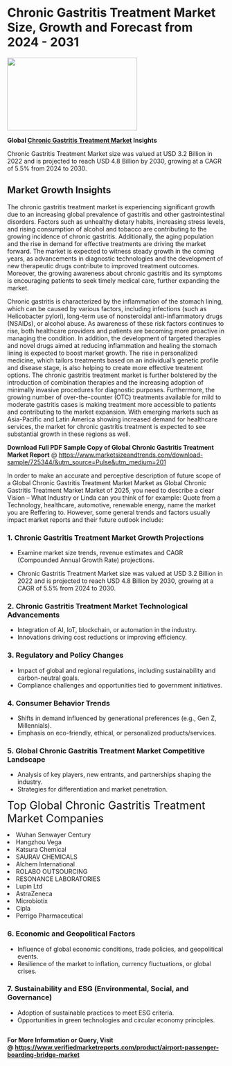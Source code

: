 <H1>Chronic Gastritis Treatment Market Size, Growth and Forecast from 2024 - 2031</H1><img class="aligncenter size-medium wp-image-584254" src="https://thirdeyenews.in/wp-content/uploads/2024/09/Global-Market-Research-300x168.jpeg" alt="" width="300" height="168" /><p><strong>Global&nbsp;<a href="https://www.marketsizeandtrends.com/download-sample/725344/&amp;utm_source=Pulse&amp;utm_medium=201">Chronic Gastritis Treatment Market</a> Insights</strong></p><p>Chronic Gastritis Treatment Market size was valued at USD 3.2 Billion in 2022 and is projected to reach USD 4.8 Billion by 2030, growing at a CAGR of 5.5% from 2024 to 2030.</p><p><h2>Market Growth Insights</h2> <p>The chronic gastritis treatment market is experiencing significant growth due to an increasing global prevalence of gastritis and other gastrointestinal disorders. Factors such as unhealthy dietary habits, increasing stress levels, and rising consumption of alcohol and tobacco are contributing to the growing incidence of chronic gastritis. Additionally, the aging population and the rise in demand for effective treatments are driving the market forward. The market is expected to witness steady growth in the coming years, as advancements in diagnostic technologies and the development of new therapeutic drugs contribute to improved treatment outcomes. Moreover, the growing awareness about chronic gastritis and its symptoms is encouraging patients to seek timely medical care, further expanding the market. </p> <p>Chronic gastritis is characterized by the inflammation of the stomach lining, which can be caused by various factors, including infections (such as Helicobacter pylori), long-term use of nonsteroidal anti-inflammatory drugs (NSAIDs), or alcohol abuse. As awareness of these risk factors continues to rise, both healthcare providers and patients are becoming more proactive in managing the condition. In addition, the development of targeted therapies and novel drugs aimed at reducing inflammation and healing the stomach lining is expected to boost market growth. The rise in personalized medicine, which tailors treatments based on an individual’s genetic profile and disease stage, is also helping to create more effective treatment options. The chronic gastritis treatment market is further bolstered by the introduction of combination therapies and the increasing adoption of minimally invasive procedures for diagnostic purposes. Furthermore, the growing number of over-the-counter (OTC) treatments available for mild to moderate gastritis cases is making treatment more accessible to patients and contributing to the market expansion. With emerging markets such as Asia-Pacific and Latin America showing increased demand for healthcare services, the market for chronic gastritis treatment is expected to see substantial growth in these regions as well. </p><p><span class=""><strong>Download Full PDF Sample Copy of Global Chronic Gastritis Treatment Market Report</strong> @ <a href="https://www.marketsizeandtrends.com/download-sample/725344/&amp;utm_source=Pulse&amp;utm_medium=201" target="_blank">https://www.marketsizeandtrends.com/download-sample/725344/&amp;utm_source=Pulse&amp;utm_medium=201</a></span></p><p>In order to make an accurate and perceptive description of future scope of a Global&nbsp;Chronic Gastritis Treatment Market Market as Global&nbsp;Chronic Gastritis Treatment Market Market of 2025, you need to describe a clear Vision &ndash; What Industry or Linda can you think of for example: Quote from a Technology, healthcare, automotive, renewable energy, name the market you are Reffering to. However, some general trends and factors usually impact market reports and their future outlook include:</p><h3>1.&nbsp;<strong>Chronic Gastritis Treatment Market Growth Projections</strong></h3><ul><li>Examine market size trends, revenue estimates and CAGR (Compounded Annual Growth Rate) projections.</li><li><p>Chronic Gastritis Treatment Market size was valued at USD 3.2 Billion in 2022 and is projected to reach USD 4.8 Billion by 2030, growing at a CAGR of 5.5% from 2024 to 2030.</p></li></ul><h3>2.&nbsp;<strong>Chronic Gastritis Treatment Market Technological Advancements</strong></h3><ul><li>Integration of AI, IoT, blockchain, or automation in the industry.</li><li>Innovations driving cost reductions or improving efficiency.</li></ul><h3>3.&nbsp;<strong>Regulatory and Policy Changes</strong></h3><ul><li>Impact of global and regional regulations, including sustainability and carbon-neutral goals.</li><li>Compliance challenges and opportunities tied to government initiatives.</li></ul><h3>4.&nbsp;<strong>Consumer Behavior Trends</strong></h3><ul><li>Shifts in demand influenced by generational preferences (e.g., Gen Z, Millennials).</li><li>Emphasis on eco-friendly, ethical, or personalized products/services.</li></ul><h3>5.&nbsp;<strong>Global Chronic Gastritis Treatment Market Competitive Landscape</strong></h3><ul><li>Analysis of key players, new entrants, and partnerships shaping the industry.</li><li>Strategies for differentiation and market penetration.</li></ul><p data-pm-slice="1 1 []"><span style="color: inherit; font-family: inherit; font-size: 25px;">Top Global Chronic Gastritis Treatment Market Companies</span></p><div class="" data-test-id=""><p><li>Wuhan Senwayer Century</li><li> Hangzhou Vega</li><li> Katsura Chemical</li><li> SAURAV CHEMICALS</li><li> Alchem International</li><li> ROLABO OUTSOURCING</li><li> RESONANCE LABORATORIES</li><li> Lupin Ltd</li><li> AstraZeneca</li><li> Microbiotix</li><li> Cipla</li><li> Perrigo Pharmaceutical</li></p></div><h3>6.&nbsp;<strong>Economic and Geopolitical Factors</strong></h3><ul><li>Influence of global economic conditions, trade policies, and geopolitical events.</li><li>Resilience of the market to inflation, currency fluctuations, or global crises.</li></ul><h3>7.&nbsp;<strong>Sustainability and ESG (Environmental, Social, and Governance)</strong></h3><ul><li>Adoption of sustainable practices to meet ESG criteria.</li><li>Opportunities in green technologies and circular economy principles.</li></ul><h2><strong style="font-size: 14px;">For More Information or Query, Visit @&nbsp;</strong><a style="background-color: #ffffff; font-size: 14px;" href="https://www.marketsizeandtrends.com/report/chronic-gastritis-treatment-market/" target="_blank">https://www.verifiedmarketreports.com/product/airport-passenger-boarding-bridge-market</a></h2>
